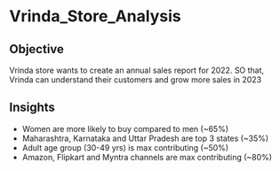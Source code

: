 # Vrinda_Store_Analysis

## Objective
Vrinda store wants to create an annual sales report for 2022. SO that, Vrinda can understand their customers and grow more sales in 2023

## Insights
- Women are more likely to buy compared to men (~65%)
- Maharashtra, Karnataka and Uttar Pradesh are top 3 states (~35%)
- Adult age group (30-49 yrs) is max contributing (~50%)
- Amazon, Flipkart and  Myntra channels are max contributing (~80%)
